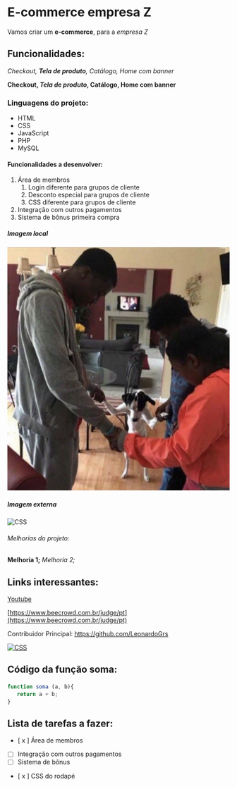 # E-commerce empresa Z

Vamos criar um **e-commerce**, para a *empresa Z*

## Funcionalidades:

_Checkout, **Tela de produto**, Catálogo, Home com banner_  

**Checkout, _Tela de produto_, Catálogo, Home com banner**  

### Linguagens do projeto:

* HTML
* CSS
* JavaScript
* PHP
* MySQL

#### Funcionalidades a desenvolver:

1. Área de membros
   1. Login diferente para grupos de cliente
   2. Desconto especial para grupos de cliente
   3. CSS diferente para grupos de cliente 
2. Integração com outros pagamentos
3. Sistema de bônus primeira compra

##### Imagem local

![Amem](img/amem.png)

##### Imagem externa

![CSS](https://upload.wikimedia.org/wikipedia/commons/d/d5/CSS3_logo_and_wordmark.svg)

###### Melhorias do projeto:

__Melhoria 1;__ _Melhoria 2;_

## Links interessantes:

[Youtube](https://www.youtube.com)

[https://www.beecrowd.com.br/judge/pt](https://www.beecrowd.com.br/judge/pt)

Contribuidor Principal: https://github.com/LeonardoGrs

[![CSS](https://upload.wikimedia.org/wikipedia/commons/thumb/9/91/Octicons-mark-github.svg/2048px-Octicons-mark-github.svg.png)](https://github.com/LeonardoGrs)

## Código da função soma:

```javascript
function soma (a, b){
   return a + b;
}
```

## Lista de tarefas a fazer:

- [ x ] Área de membros
- [ ] Integração com outros pagamentos
- [ ] Sistema de bônus
- [ x ] CSS do rodapé